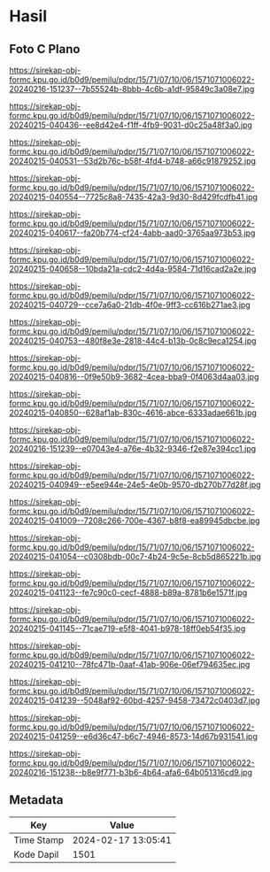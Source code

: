 # Hasil

## Foto C Plano

https://sirekap-obj-formc.kpu.go.id/b0d9/pemilu/pdpr/15/71/07/10/06/1571071006022-20240216-151237--7b55524b-8bbb-4c6b-a1df-95849c3a08e7.jpg

https://sirekap-obj-formc.kpu.go.id/b0d9/pemilu/pdpr/15/71/07/10/06/1571071006022-20240215-040436--ee8d42e4-f1ff-4fb9-9031-d0c25a48f3a0.jpg

https://sirekap-obj-formc.kpu.go.id/b0d9/pemilu/pdpr/15/71/07/10/06/1571071006022-20240215-040531--53d2b76c-b58f-4fd4-b748-a66c91879252.jpg

https://sirekap-obj-formc.kpu.go.id/b0d9/pemilu/pdpr/15/71/07/10/06/1571071006022-20240215-040554--7725c8a8-7435-42a3-9d30-8d429fcdfb41.jpg

https://sirekap-obj-formc.kpu.go.id/b0d9/pemilu/pdpr/15/71/07/10/06/1571071006022-20240215-040617--fa20b774-cf24-4abb-aad0-3765aa973b53.jpg

https://sirekap-obj-formc.kpu.go.id/b0d9/pemilu/pdpr/15/71/07/10/06/1571071006022-20240215-040658--10bda21a-cdc2-4d4a-9584-71d16cad2a2e.jpg

https://sirekap-obj-formc.kpu.go.id/b0d9/pemilu/pdpr/15/71/07/10/06/1571071006022-20240215-040729--cce7a6a0-21db-4f0e-9ff3-cc616b271ae3.jpg

https://sirekap-obj-formc.kpu.go.id/b0d9/pemilu/pdpr/15/71/07/10/06/1571071006022-20240215-040753--480f8e3e-2818-44c4-b13b-0c8c9eca1254.jpg

https://sirekap-obj-formc.kpu.go.id/b0d9/pemilu/pdpr/15/71/07/10/06/1571071006022-20240215-040816--0f9e50b9-3682-4cea-bba9-0f4063d4aa03.jpg

https://sirekap-obj-formc.kpu.go.id/b0d9/pemilu/pdpr/15/71/07/10/06/1571071006022-20240215-040850--628af1ab-830c-4616-abce-6333adae661b.jpg

https://sirekap-obj-formc.kpu.go.id/b0d9/pemilu/pdpr/15/71/07/10/06/1571071006022-20240216-151239--e07043e4-a76e-4b32-9346-f2e87e394cc1.jpg

https://sirekap-obj-formc.kpu.go.id/b0d9/pemilu/pdpr/15/71/07/10/06/1571071006022-20240215-040949--e5ee944e-24e5-4e0b-9570-db270b77d28f.jpg

https://sirekap-obj-formc.kpu.go.id/b0d9/pemilu/pdpr/15/71/07/10/06/1571071006022-20240215-041009--7208c266-700e-4367-b8f8-ea89945dbcbe.jpg

https://sirekap-obj-formc.kpu.go.id/b0d9/pemilu/pdpr/15/71/07/10/06/1571071006022-20240215-041054--c0308bdb-00c7-4b24-9c5e-8cb5d865221b.jpg

https://sirekap-obj-formc.kpu.go.id/b0d9/pemilu/pdpr/15/71/07/10/06/1571071006022-20240215-041123--fe7c90c0-cecf-4888-b89a-8781b6e1571f.jpg

https://sirekap-obj-formc.kpu.go.id/b0d9/pemilu/pdpr/15/71/07/10/06/1571071006022-20240215-041145--71cae719-e5f8-4041-b978-18ff0eb54f35.jpg

https://sirekap-obj-formc.kpu.go.id/b0d9/pemilu/pdpr/15/71/07/10/06/1571071006022-20240215-041210--78fc471b-0aaf-41ab-906e-06ef794635ec.jpg

https://sirekap-obj-formc.kpu.go.id/b0d9/pemilu/pdpr/15/71/07/10/06/1571071006022-20240215-041239--5048af92-60bd-4257-9458-73472c0403d7.jpg

https://sirekap-obj-formc.kpu.go.id/b0d9/pemilu/pdpr/15/71/07/10/06/1571071006022-20240215-041259--e6d36c47-b6c7-4946-8573-14d67b931541.jpg

https://sirekap-obj-formc.kpu.go.id/b0d9/pemilu/pdpr/15/71/07/10/06/1571071006022-20240216-151238--b8e9f771-b3b6-4b64-afa6-64b051316cd9.jpg


## Metadata

| Key        | Value               |
| ---------- | ------------------- |
| Time Stamp | 2024-02-17 13:05:41 |
| Kode Dapil | 1501                |



